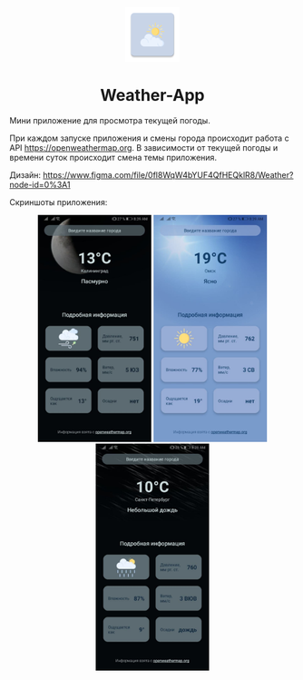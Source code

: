 <p align="center">
  <img src="https://github.com/anasstka/Weather-App/blob/main/logo.png" />
</p>
<div align="center">
  <h1>Weather-App</h1>
</div>

Мини приложение для просмотра текущей погоды.

При каждом запуске приложения и смены города происходит работа с API https://openweathermap.org. В зависимости от текущей погоды и времени суток происходит смена темы приложения.

Дизайн: https://www.figma.com/file/0fl8WqW4bYUF4QfHEQklR8/Weather?node-id=0%3A1

Скриншоты приложения:
<p float="left" align="center">
  <img src="https://github.com/anasstka/Weather-App/blob/main/weather-kaliningrad.jpg" width="200" /> 
  <img src="https://github.com/anasstka/Weather-App/blob/main/weather-omsk.jpg" width="200" /> 
  <img src="https://github.com/anasstka/Weather-App/blob/main/weather-st-petersburg.jpg" width="200" />
</p>

